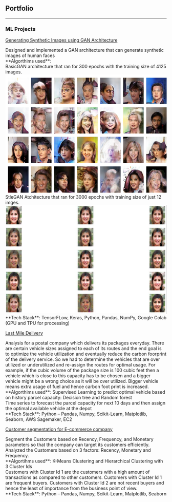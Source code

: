 ## Portfolio

---

### ML Projects

[Generating Synthetic Images using GAN Architecture](/sample_page)
<p> Designed and implemented a GAN architecture that can generate synthetic images of human faces <br />
**Algorthims used**:  <br />
        BasicGAN architecture that ran for 300 epochs with the training size of 4125 images. 
        <img src="images/BasicGAN.png?raw=true"/> <br />
        StleGAN Atchitecture that ran for 3000 epochs with training size of just 12 imges.
        <img src="images/styleGAN.png?raw=true"/>  <br />
**Tech Stack**: TensorFLow, Keras, Python, Pandas, NumPy, Google Colab (GPU and TPU for processing)
<p/>


[Last Mile Delivery](/sample_page)
<p> Analysis for a postal company which delivers its packages everyday. There are certain vehicle sizes assigned to each of its routes and the end goal is to optimize the vehicle utilization and eventually reduce the carbon foorprint of the delivery service. So we had to determine the vehicles that are over utilized or underutilized and re-assign the routes for optimal usage. For example, if the cubic volume of the package size is 100 cubic feet then a vehicle which is close to this capacity has to be chosen and a bigger vehicle might be a wrong choice as it will be over utilized. Bigger vehicle means extra usage of fuel and hence carbon foot print is increased.  <br />
**Algorthims used**:  
        Supervised Learning to predict optimal vehicle based on history parcel capacity: Decision tree and Random forest <br />
        Time series to forecast the parcel capacity for next 10 days and then assign the optimal available vehicle at the depot <br />
**Tech Stack**: Python – Pandas, Numpy, Scikit-Learn, Matplotlib, Seaborn, AWS Sagemaker, EC2 
<p/>


[Customer segmentation for E-commerce company](/sample_page)
<p> Segment the Customers based on Recency, Frequency, and Monetary parameters so that the company can target its customers efficiently. Analyzed the Customers based on 3 factors: Recency, Monetary and Frequency.   <br />
**Algortihms used**: K-Means Clustering and Hierarchical Clustering  with 3 Cluster Ids <br />
Customers with Cluster Id 1 are the customers with a high amount of transactions as compared to other customers.
Customers with Cluster Id 1 are frequent buyers.
Customers with Cluster Id 2 are not recent buyers and hence the least of importance from the business point of view.  <br />
**Tech Stack**: Python – Pandas, Numpy, Scikit-Learn, Matplotlib, Seaborn
<p/>



